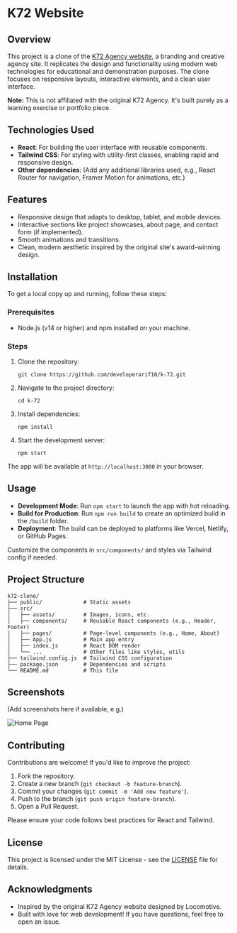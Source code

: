# K72 Website

## Overview

This project is a clone of the [K72 Agency website](https://k72.ca/), a branding and creative agency site. It replicates the design and functionality using modern web technologies for educational and demonstration purposes. The clone focuses on responsive layouts, interactive elements, and a clean user interface.

**Note:** This is not affiliated with the original K72 Agency. It's built purely as a learning exercise or portfolio piece.

## Technologies Used

- **React**: For building the user interface with reusable components.
- **Tailwind CSS**: For styling with utility-first classes, enabling rapid and responsive design.
- **Other dependencies**: (Add any additional libraries used, e.g., React Router for navigation, Framer Motion for animations, etc.)

## Features

- Responsive design that adapts to desktop, tablet, and mobile devices.
- Interactive sections like project showcases, about page, and contact form (if implemented).
- Smooth animations and transitions.
- Clean, modern aesthetic inspired by the original site's award-winning design.

## Installation

To get a local copy up and running, follow these steps:

### Prerequisites

- Node.js (v14 or higher) and npm installed on your machine.

### Steps

1. Clone the repository:

   ```
   git clone https://github.com/developerarif10/k-72.git
   ```

2. Navigate to the project directory:

   ```
   cd k-72
   ```

3. Install dependencies:

   ```
   npm install
   ```

4. Start the development server:
   ```
   npm start
   ```

The app will be available at `http://localhost:3000` in your browser.

## Usage

- **Development Mode**: Run `npm start` to launch the app with hot reloading.
- **Build for Production**: Run `npm run build` to create an optimized build in the `/build` folder.
- **Deployment**: The build can be deployed to platforms like Vercel, Netlify, or GitHub Pages.

Customize the components in `src/components/` and styles via Tailwind config if needed.

## Project Structure

```
k72-clone/
├── public/             # Static assets
├── src/
│   ├── assets/         # Images, icons, etc.
│   ├── components/     # Reusable React components (e.g., Header, Footer)
│   ├── pages/          # Page-level components (e.g., Home, About)
│   ├── App.js          # Main app entry
│   ├── index.js        # React DOM render
│   └── ...             # Other files like styles, utils
├── tailwind.config.js  # Tailwind CSS configuration
├── package.json        # Dependencies and scripts
└── README.md           # This file
```

## Screenshots

(Add screenshots here if available, e.g.)

![Home Page](./screenshots/home.png)

## Contributing

Contributions are welcome! If you'd like to improve the project:

1. Fork the repository.
2. Create a new branch (`git checkout -b feature-branch`).
3. Commit your changes (`git commit -m 'Add new feature'`).
4. Push to the branch (`git push origin feature-branch`).
5. Open a Pull Request.

Please ensure your code follows best practices for React and Tailwind.

## License

This project is licensed under the MIT License - see the [LICENSE](LICENSE) file for details.

## Acknowledgments

- Inspired by the original K72 Agency website designed by Locomotive.
- Built with love for web development! If you have questions, feel free to open an issue.

